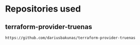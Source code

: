 # Repositories used

## terraform-provider-truenas

```code
https://github.com/dariusbakunas/terraform-provider-truenas
```
